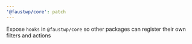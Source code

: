 ```yaml
---
'@faustwp/core': patch
---
```


Expose `hooks` in `@faustwp/core` so other packages can register their own filters and actions
